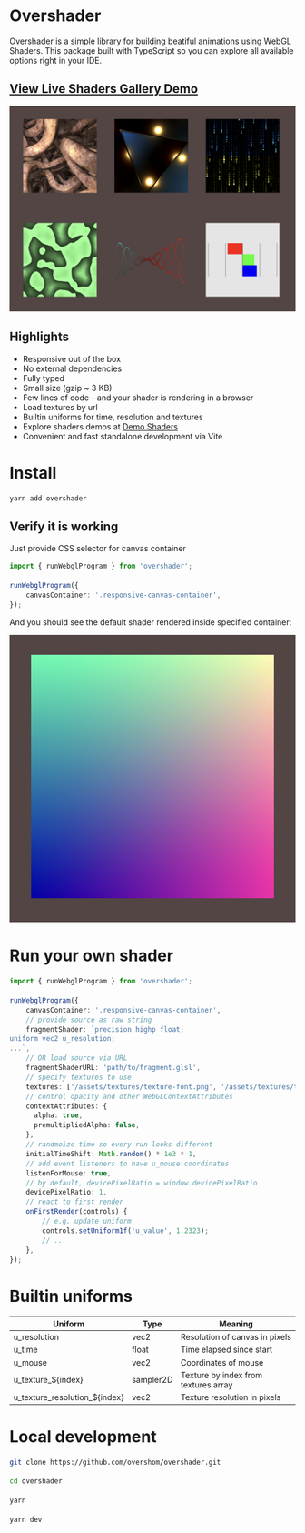 # Overshader

Overshader is a simple library for building beatiful animations using WebGL Shaders.
This package built with TypeScript so you can explore all available options right in your IDE.

## [View Live Shaders Gallery Demo](https://overshom.github.io/overshader/github-demo/index.html)

![Shaders Gallery Demo](/docs/gallery-demo.png)

## Highlights

* Responsive out of the box
* No external dependencies
* Fully typed
* Small size (gzip ~ 3 KB)
* Few lines of code - and your shader is rendering in a browser
* Load textures by url
* Builtin uniforms for time, resolution and textures
* Explore shaders demos at [Demo Shaders](/assets/shaders)
* Convenient and fast standalone development via Vite
# Install

```sh
yarn add overshader
```

## Verify it is working

Just provide CSS selector for canvas container

```ts
import { runWebglProgram } from 'overshader';

runWebglProgram({
    canvasContainer: '.responsive-canvas-container',
});
```

And you should see the default shader rendered inside specified container:

![Default Shader Demo](/docs/default-shader.png)

# Run your own shader

```ts
import { runWebglProgram } from 'overshader';

runWebglProgram({
    canvasContainer: '.responsive-canvas-container',
    // provide source as raw string
    fragmentShader: `precision highp float;
uniform vec2 u_resolution;
...`,
    // OR load source via URL
    fragmentShaderURL: 'path/to/fragment.glsl',
    // specify textures to use
    textures: ['/assets/textures/texture-font.png', '/assets/textures/texture-noise.png'],
    // control opacity and other WebGLContextAttributes
    contextAttributes: {
      alpha: true,
      premultipliedAlpha: false,
    },
    // randmoize time so every run looks different
    initialTimeShift: Math.random() * 1e3 * 1,
    // add event listeners to have u_mouse coordinates
    listenForMouse: true,
    // by default, devicePixelRatio = window.devicePixelRatio
    devicePixelRatio: 1,
    // react to first render
    onFirstRender(controls) {
        // e.g. update uniform
        controls.setUniform1f('u_value', 1.2323);
        // ...
    },
});
```

# Builtin uniforms

| Uniform                       | Type      | Meaning |
| ----------------------------- | --------- | - |
| u_resolution                  | vec2      | Resolution of canvas in pixels |
| u_time                        | float      | Time elapsed since start |
| u_mouse                       | vec2      | Coordinates of mouse |
| u_texture_${index}            | sampler2D | Texture by index from textures array |
| u_texture_resolution_${index} | vec2      | Texture resolution in pixels |

# Local development

```sh
git clone https://github.com/overshom/overshader.git

cd overshader

yarn

yarn dev
```

